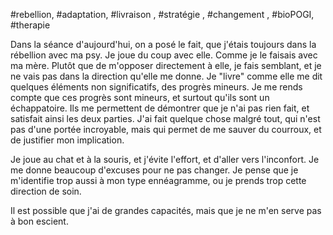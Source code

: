 #rebellion, #adaptation, #livraison , #stratégie , #changement , #bioPOGI, #therapie

Dans la séance d'aujourd'hui, on a posé le fait, que j'étais toujours dans la rébellion avec ma psy.
Je joue du coup avec elle. Comme je le faisais avec ma mère.
Plutôt que de m'opposer directement à elle, je fais semblant, et je ne vais pas dans la direction qu'elle me donne.
Je "livre" comme elle me dit quelques éléments non significatifs, des progrès mineurs.
Je me rends compte que ces progrès sont mineurs, et surtout qu'ils sont un échappatoire. Ils me permettent de démontrer que je n'ai pas rien fait, et satisfait ainsi les deux parties.
J'ai fait quelque chose malgré tout, qui n'est pas d'une portée incroyable, mais qui permet de me sauver du courroux, et de justifier mon implication.

Je joue au chat et à la souris, et j'évite l'effort, et d'aller vers l'inconfort.
Je me donne beaucoup d'excuses pour ne pas changer. Je pense que je m'identifie trop aussi à mon type ennéagramme, ou je prends trop cette direction de soin.

Il est possible que j'ai de grandes capacités, mais que je ne m'en serve pas à bon escient.